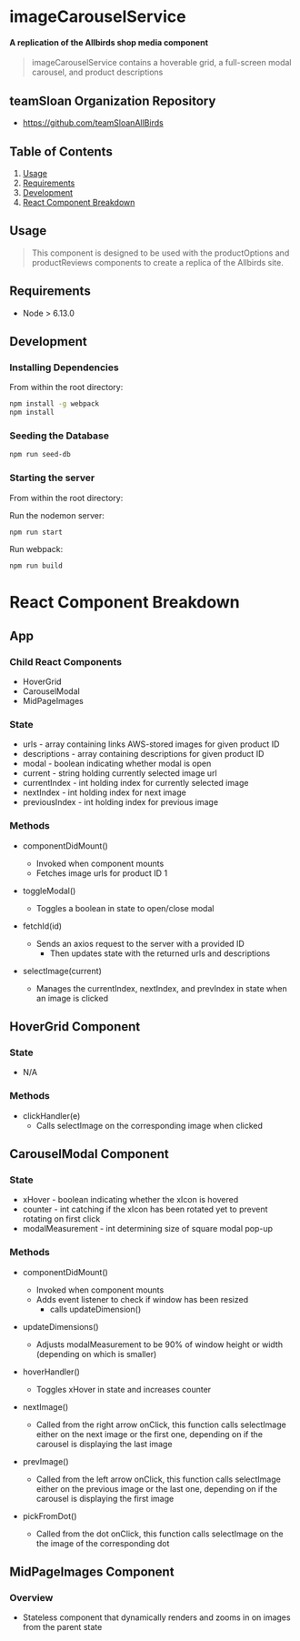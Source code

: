 # imageCarouselService

#### A replication of the Allbirds shop media component

> imageCarouselService contains a hoverable grid, a full-screen modal carousel, and product descriptions

## teamSloan Organization Repository

  - https://github.com/teamSloanAllBirds

## Table of Contents

1. [Usage](#Usage)
1. [Requirements](#requirements)
1. [Development](#development)
1. [React Component Breakdown](#React-Component-Breakdown)

## Usage

> This component is designed to be used with the productOptions and productReviews components to create a replica of the Allbirds site.

## Requirements

- Node > 6.13.0

## Development

### Installing Dependencies

From within the root directory:

```sh
npm install -g webpack
npm install
```

### Seeding the Database
```sh
npm run seed-db
```

### Starting the server

From within the root directory:

Run the nodemon server:
```sh
npm run start
```

Run webpack:
```sh
npm run build
```

# React Component Breakdown

## App

### Child React Components
  - HoverGrid
  - CarouselModal
  - MidPageImages

### State
  - urls - array containing links AWS-stored images for given product ID
  - descriptions - array containing descriptions for given product ID
  - modal - boolean indicating whether modal is open
  - current - string holding currently selected image url
  - currentIndex - int holding index for currently selected image
  - nextIndex - int holding index for next image
  - previousIndex - int holding index for previous image

### Methods
  - componentDidMount()
    - Invoked when component mounts
    - Fetches image urls for product ID 1

  - toggleModal()
    - Toggles a boolean in state to open/close modal

  - fetchId(id)
    - Sends an axios request to the server with a provided ID
      - Then updates state with the returned urls and descriptions

  - selectImage(current)
    - Manages the currentIndex, nextIndex, and prevIndex in state when an image is clicked

## HoverGrid Component

### State
  - N/A

### Methods
  - clickHandler(e)
    - Calls selectImage on the corresponding image when clicked

## CarouselModal Component

### State
  - xHover - boolean indicating whether the xIcon is hovered
  - counter - int catching if the xIcon has been rotated yet to prevent rotating on first click
  - modalMeasurement - int determining size of square modal pop-up

### Methods
  - componentDidMount()
    - Invoked when component mounts
    - Adds event listener to check if window has been resized
      - calls updateDimension()

  - updateDimensions()
    - Adjusts modalMeasurement to be 90% of window height or width (depending on which is smaller)

  - hoverHandler()
    - Toggles xHover in state and increases counter

  - nextImage()
    - Called from the right arrow onClick, this function calls selectImage either on the next image or the first one, depending on if the carousel is displaying the last image

  - prevImage()
    - Called from the left arrow onClick, this function calls selectImage either on the previous image or the last one, depending on if the carousel is displaying the first image

  - pickFromDot()
    - Called from the dot onClick, this function calls selectImage on the the image of the corresponding dot

## MidPageImages Component

### Overview
  - Stateless component that dynamically renders and zooms in on images from the parent state